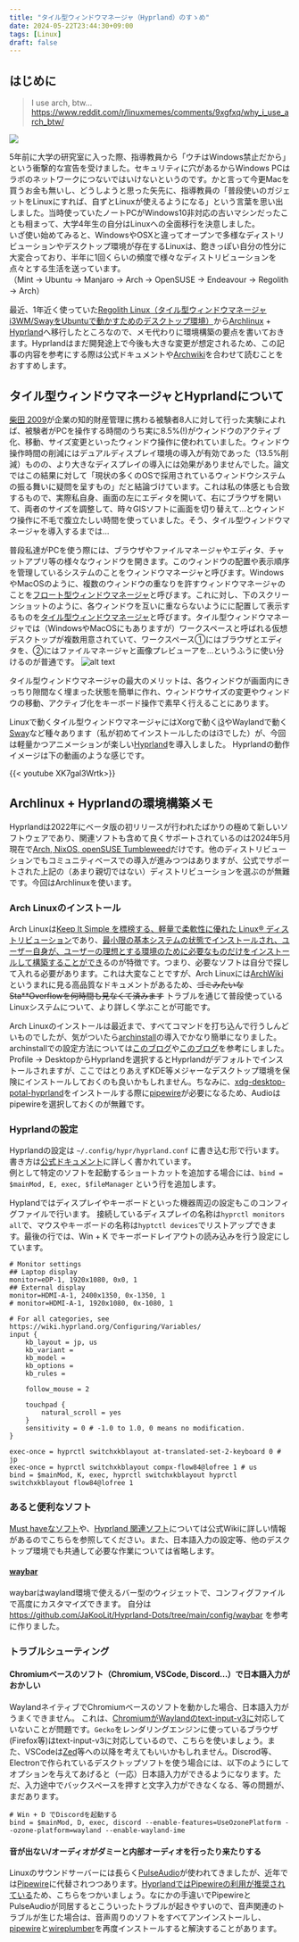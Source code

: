 ```yaml
---
title: "タイル型ウィンドウマネージャ（Hyprland）のすゝめ"
date: 2024-05-22T23:44:30+09:00
tags: [Linux]
draft: false
---
```

## はじめに
> I use arch, btw...  
https://www.reddit.com/r/linuxmemes/comments/9xgfxq/why_i_use_arch_btw/

![](/images/arch_hyprland/meme.png)

5年前に大学の研究室に入った際、指導教員から「ウチはWindows禁止だから」という衝撃的な宣告を受けました。セキュリティに穴があるからWindows PCはラボのネットワークにつないではいけないというのです。かと言って今更Macを買うお金も無いし、どうしようと思った矢先に、指導教員の「普段使いのガジェットをLinuxにすれば、自ずとLinuxが使えるようになる」という言葉を思い出しました。当時使っていたノートPCがWindows10非対応の古いマシンだったことも相まって、大学4年生の自分はLinuxへの全面移行を決意しました。  
いざ使い始めてみると、WindowsやOSXと違ってオープンで多様なディストリビューションやデスクトップ環境が存在するLinuxは、飽きっぽい自分の性分に大変合っており、半年に1回くらいの頻度で様々なディストリビューションを点々とする生活を送っています。  
（Mint -> Ubuntu -> Manjaro -> Arch -> OpenSUSE -> Endeavour -> Regolith -> Arch）  

最近、1年近く使っていた[Regolith Linux（タイル型ウィンドウマネージャi3WM/SwayをUbuntuで動かすためのデスクトップ環境）](https://regolith-desktop.com/)から[Archlinux](http://www.archlinux.jp/) + [Hyprland](https://hyprland.org/)へ移行したところなので、メモ代わりに環境構築の要点を書いておきます。Hyprlandはまだ開発途上で今後も大きな変更が想定されるため、この記事の内容を参考にする際は公式ドキュメントや[Archwiki](https://wiki.archlinux.jp/index.php/%E3%83%A1%E3%82%A4%E3%83%B3%E3%83%9A%E3%83%BC%E3%82%B8)を合わせて読むことをおすすめします。

## タイル型ウィンドウマネージャとHyprlandについて
[柴田 2009](http://id.nii.ac.jp/1001/00009260/)が企業の知的財産管理に携わる被験者8人に対して行った実験によれば、被験者がPCを操作する時間のうち実に8.5%(!)がウィンドウのアクティブ化、移動、サイズ変更といったウィンドウ操作に使われていました。ウィンドウ操作時間の削減にはデュアルディスプレイ環境の導入が有効であった（13.5%削減）ものの、より大きなディスプレイの導入には効果がありませんでした。論文ではこの結果に対して「現状の多くのOSで採用されているウィンドウシステムの振る舞いに疑問を呈すもの」だと結論づけています。これは私の体感とも合致するもので、実際私自身、画面の左にエディタを開いて、右にブラウザを開いて、両者のサイズを調整して、時々GISソフトに画面を切り替えて…とウィンドウ操作に不毛で腹立たしい時間を使っていました。そう、タイル型ウィンドウマネージャを導入するまでは...

普段私達がPCを使う際には、ブラウザやファイルマネージャやエディタ、チャットアプリ等の様々なウィンドウを開きます。このウィンドウの配置や表示順序を管理しているシステムのことをウィンドウマネージャと呼びます。WindowsやMacOSのように、複数のウィンドウの重なりを許すウィンドウマネージャのことを[フロート型ウィンドウマネージャ](https://ja.wikipedia.org/wiki/%E3%82%B9%E3%82%BF%E3%83%83%E3%82%AF%E5%9E%8B%E3%82%A6%E3%82%A3%E3%83%B3%E3%83%89%E3%82%A6%E3%83%9E%E3%83%8D%E3%83%BC%E3%82%B8%E3%83%A3)と呼びます。これに対し、下のスクリーンショットのように、各ウィンドウを互いに重ならないようにに配置して表示するものを[タイル型ウィンドウマネージャ](https://ja.wikipedia.org/wiki/%E3%82%BF%E3%82%A4%E3%83%AB%E5%9E%8B%E3%82%A6%E3%82%A3%E3%83%B3%E3%83%89%E3%82%A6%E3%83%9E%E3%83%8D%E3%83%BC%E3%82%B8%E3%83%A3)と呼びます。タイル型ウィンドウマネージャでは（WindowsやMacOSにもありますが）ワークスペースと呼ばれる仮想デスクトップが複数用意されていて、ワークスペース①にはブラウザとエディタを、②にはファイルマネージャと画像プレビューアを…というふうに使い分けるのが普通です。
![alt text](/images/arch_hyprland/screenshot.png)

タイル型ウィンドウマネージャの最大のメリットは、各ウィンドウが画面内にきっちり隙間なく埋まった状態を簡単に作れ、ウィンドウサイズの変更やウィンドウの移動、アクティブ化をキーボード操作で素早く行えることにあります。

Linuxで動くタイル型ウィンドウマネージャにはXorgで動く[i3](https://i3wm.org/)やWaylandで動く[Sway](https://swaywm.org/)など種々あります（私が初めてインストールしたのはi3でした）が、今回は軽量かつアニメーションが楽しい[Hyprland](https://hyprland.org/)を導入しました。
Hyprlandの動作イメージは下の動画のような感じです。

{{< youtube  XK7gal3Wrtk>}}

## Archlinux + Hyprlandの環境構築メモ
Hyprlandは2022年にベータ版の初リリースが行われたばかりの極めて新しいソフトウェアであり、関連ソフトも含めて良くサポートされているのは2024年5月現在で[Arch, NixOS, openSUSE Tumbleweed](https://wiki.hyprland.org/Getting-Started/Installation/#packages)だけです。他のディストリビューションでもコミュニティベースでの導入が進みつつはありますが、公式でサポートされた上記の（あまり親切ではない）ディストリビューションを選ぶのが無難です。今回はArchlinuxを使います。

### Arch Linuxのインストール
Arch Linuxは[Keep It Simple を標榜する、軽量で柔軟性に優れた Linux® ディストリビューション](http://www.archlinux.jp/)であり、[最小限の基本システムの状態でインストールされ、ユーザー自身が、ユーザーの理想とする環境のために必要なものだけをインストールして構築することができ](https://wiki.archlinux.jp/index.php/Arch_Linux)るのが特徴です。つまり、必要なソフトは自分で探して入れる必要があります。これは大変なことですが、Arch Linuxには[ArchWiki](https://wiki.archlinux.jp/index.php/%E3%83%A1%E3%82%A4%E3%83%B3%E3%83%9A%E3%83%BC%E3%82%B8)というまれに見る高品質なドキュメントがあるため、~~ゴミみたいなSta**Overflowを何時間も見なくて済みます~~ トラブルを通じて普段使っているLinuxシステムについて、より詳しく学ぶことが可能です。

Arch Linuxのインストールは最近まで、すべてコマンドを打ち込んで行うしんどいものでしたが、気がついたら[archinstall](https://wiki.archlinux.jp/index.php/Archinstall)の導入でかなり簡単になりました。
archinstallでの設定方法については[このブログ](https://japan.zdnet.com/article/35212977/)や[このブログ](https://qiita.com/jibri/items/7d352afcfc2754cfb0a0)を参考にしました。Profile -> DesktopからHyprlandを選択するとHyprlandがデフォルトでインストールされますが、ここではとりあえずKDE等メジャーなデスクトップ環境を保険にインストールしておくのも良いかもしれません。ちなみに、[xdg-desktop-potal-hyprland](https://wiki.hyprland.org/Useful-Utilities/Hyprland-desktop-portal/)をインストールする際に[pipewire](https://wiki.archlinux.jp/index.php/PipeWire)が必要になるため、Audioはpipewireを選択しておくのが無難です。

### Hyprlandの設定
Hyprlandの設定は `~/.config/hypr/hyprland.conf` に書き込む形で行います。
書き方は[公式ドキュメント](https://wiki.hyprland.org/Configuring/)に詳しく書かれています。  
例として特定のソフトを起動するショートカットを追加する場合には、`bind = $mainMod, E, exec, $fileManager` という行を追加します。  

Hyplandではディスプレイやキーボードといった機器周辺の設定もこのコンフィグファイルで行います。
接続しているディスプレイの名称は`hyprctl monitors all`で、マウスやキーボードの名称は`hyptctl devices`でリストアップできます。最後の行では、Win + K でキーボードレイアウトの読み込みを行う設定にしています。

```
# Monitor settings
## Laptop display
monitor=eDP-1, 1920x1080, 0x0, 1
## External display
monitor=HDMI-A-1, 2400x1350, 0x-1350, 1
# monitor=HDMI-A-1, 1920x1080, 0x-1080, 1

# For all categories, see https://wiki.hyprland.org/Configuring/Variables/
input {
    kb_layout = jp, us
    kb_variant =
    kb_model =
    kb_options =
    kb_rules =

    follow_mouse = 2

    touchpad {
        natural_scroll = yes
    }
    sensitivity = 0 # -1.0 to 1.0, 0 means no modification.
}

exec-once = hyprctl switchxkblayout at-translated-set-2-keyboard 0 # jp
exec-once = hyprctl switchxkblayout compx-flow84@lofree 1 # us
bind = $mainMod, K, exec, hyprctl switchxkblayout hyprctl switchxkblayout flow84@lofree 1
```

### あると便利なソフト
[Must haveなソフト](https://wiki.hyprland.org/Useful-Utilities/Must-have/)や、[Hyprland 関連ソフト](https://wiki.hyprland.org/Useful-Utilities/Hypr-Ecosystem/)については公式Wikiに詳しい情報があるのでこちらを参照してください。また、日本語入力の設定等、他のデスクトップ環境でも共通して必要な作業については省略します。

#### [waybar](https://github.com/Alexays/Waybar)
waybarはwayland環境で使えるバー型のウィジェットで、コンフィグファイルで高度にカスタマイズできます。
自分は https://github.com/JaKooLit/Hyprland-Dots/tree/main/config/waybar を参考に作りました。

### トラブルシューティング
#### Chromiumベースのソフト（Chromium, VSCode, Discord...）で日本語入力がおかしい
WaylandネイティブでChromiumベースのソフトを動かした場合、日本語入力がうまくできません。
これは、[ChromiumがWaylandのtext-input-v3に](https://zenn.dev/yangniao23/scraps/1ea51913f482cf)対応していないことが問題です。`Gecko`をレンダリングエンジンに使っているブラウザ(Firefox等)はtext-input-v3に対応しているので、こちらを使いましょう。また、VSCodeは[Zed](https://zed.dev/)等への以降を考えてもいいかもしれません。Discrod等、Electronで作られているデスクトップソフトを使う場合には、以下のようにしてオプションを与えてあげると（一応）日本語入力ができるようになります。ただ、入力途中でバックスペースを押すと文字入力ができなくなる、等の問題が、まだあります。

```
# Win + D でDiscordを起動する
bind = $mainMod, D, exec, discord --enable-features=UseOzonePlatform --ozone-platform=wayland --enable-wayland-ime 
```

#### 音が出ない/オーディオがダミーと内部オーディオを行ったり来たりする
Linuxのサウンドサーバーには長らく[PulseAudio](https://wiki.archlinux.jp/index.php/PulseAudio)が使われてきましたが、近年では[Pipewire](https://wiki.archlinux.jp/index.php/PipeWire)に代替されつつあります。[HyprlandではPipewireの利用が推奨されている](https://wiki.hyprland.org/Useful-Utilities/Must-have/)ため、こちらをつかいましょう。なにかの手違いでPipewireとPulseAudioが同居するとこういったトラブルが起きやすいので、音声関連のトラブルが生じた場合は、音声周りのソフトをすべてアンインストールし、[pipewire](https://wiki.archlinux.jp/index.php/PipeWire)と[wireplumber](https://wiki.archlinux.jp/index.php/WirePlumber)を再度インストールすると解決することがあります。